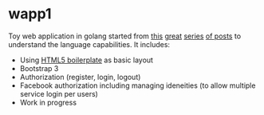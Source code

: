 wapp1
=====

Toy web application in golang started from [this](http://shadynasty.biz/blog/2012/07/30/quick-and-clean-in-go/) [great](http://shadynasty.biz/blog/2012/08/07/painless-web-handlers-in-go/
) [series](http://shadynasty.biz/blog/2012/08/18/template-usage-and-internals/) [of posts](http://shadynasty.biz/blog/2012/09/05/auth-and-sessions/) to understand the language capabilities. 
It includes:
+  Using [HTML5 boilerplate](http://html5boilerplate.com/) as basic layout
+  Bootstrap 3
+  Authorization (register, login, logout)
+  Facebook authorization including managing ideneities (to allow multiple service login per users)
+  Work in progress

